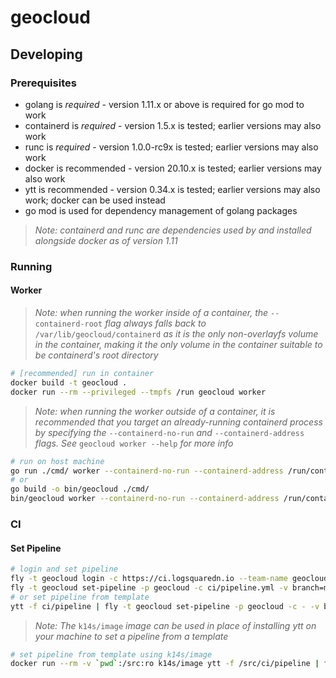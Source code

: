 # geocloud

## Developing

### Prerequisites

* golang is *required* - version 1.11.x or above is required for go mod to work
* containerd is *required* - version 1.5.x is tested; earlier versions may also work
* runc is *required* - version 1.0.0-rc9x is tested; earlier versions may also work
* docker is recommended - version 20.10.x is tested; earlier versions may also work
* ytt is recommended - version 0.34.x is tested; earlier versions may also work; docker can be used instead
* go mod is used for dependency management of golang packages

> _Note: containerd and runc are dependencies used by and installed alongside docker as of version 1.11_

### Running

#### Worker

> _Note: when running the worker inside of a container, the_ `--containerd-root` _flag always falls back to_ `/var/lib/geocloud/containerd` _as it is the only non-overlayfs volume in the container, making it the only volume in the container suitable to be containerd's root directory_

```sh
# [recommended] run in container 
docker build -t geocloud .
docker run --rm --privileged --tmpfs /run geocloud worker
```

> _Note: when running the worker outside of a container, it is recommended that you target an already-running containerd process by specifying the_ `--containerd-no-run` _and_ `--containerd-address` _flags. See_ `geocloud worker --help` _for more info_

```sh
# run on host machine
go run ./cmd/ worker --containerd-no-run --containerd-address /run/containerd/containerd.sock
# or
go build -o bin/geocloud ./cmd/
bin/geocloud worker --containerd-no-run --containerd-address /run/containerd/containerd.sock
```

### CI

#### Set Pipeline

```sh
# login and set pipeline
fly -t geocloud login -c https://ci.logsquaredn.io --team-name geocloud
fly -t geocloud set-pipeline -p geocloud -c ci/pipeline.yml -v branch=my-branch
# or set pipeline from template
ytt -f ci/pipeline | fly -t geocloud set-pipeline -p geocloud -c - -v branch=my-branch
```

> _Note: The_ `k14s/image` _image can be used in place of installing ytt on your machine to set a pipeline from a template_

```sh
# set pipeline from template using k14s/image
docker run --rm -v `pwd`:/src:ro k14s/image ytt -f /src/ci/pipeline | fly -t geocloud set-pipeline -p geocloud -c - -v branch=my-branch
```
